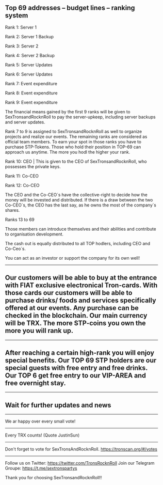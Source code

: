## Top 69 addresses – budget lines – ranking system

Rank 1: Server 1

Rank 2: Server 1 Backup

Rank 3: Server 2

Rank 4: Server 2 Backup

Rank 5: Server Updates

Rank 6: Server Updates

Rank 7: Event expenditure

Rank 8: Event expenditure

Rank 9: Event expenditure

The financial means gained by the first 9 ranks will be given to SexTronsandRocknRoll to pay the server-upkeep, including server backups and server updates.

Rank 7 to 9 is assigned to SexTronsandRocknRoll as well to organize projects and realize our events. 
The remaining ranks are considered as official team members. To earn your spot in those ranks you have to purchase STP-Tokens. Those who hold their position in TOP-69 can approach us anytime. The more you hodl the higher your rank.

Rank 10: CEO | This is given to the CEO of SexTronsandRocknRoll, who possesses the private keys.

Rank 11: Co-CEO

Rank 12: Co-CEO

The CEO and the Co-CEO´s have the collective-right to decide how the money will be invested and distributed. If there is a draw between the two Co-CEO´s, the CEO has the last say, as he owns the most of the company´s shares.

Ranks 13 to 69

Those members can introduce themselves and their abilities and contribute to organisation development.

The cash out is equally distributed to all TOP hodlers, including CEO and Co-Ceo´s.

You can act as an investor or support the company for its own well!

---

## Our customers will be able to buy at the entrance with FIAT exclusive electronical Tron-cards. With those cards our customers will be able to purchase drinks/ foods and services specifically offered at our events. Any purchase can be checked in the blockchain. Our main currency will be TRX. The more STP-coins you own the more you will rank up.


---


## After reaching a certain high-rank you will enjoy special benefits. Our TOP 69 STP holders are our special guests with free entry and free drinks. Our TOP 6 get free entry to our VIP-AREA  and free overnight stay.


---


## Wait for further updates and news


---


We ar happy over every small vote!


---


Every TRX counts! (Quote JustinSun)


---


Don't forget to vote for SexTronsAndRocknRoll. https://tronscan.org/#/votes


---


Follow us on Twitter: https://twitter.com/TronsRocknRoll
Join our Telegram Groupe: https://t.me/sextronspartys

Thank you for choosing SexTronsandRocknRoll!!

